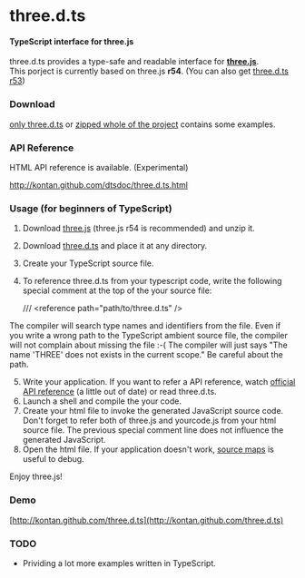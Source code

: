 three.d.ts
====
#### TypeScript interface for three.js ####

three.d.ts provides a type-safe and readable interface for **[three.js](http://mrdoob.github.com/three.js/)**.   
This porject is currently based on three.js **r54**. (You can also get [three.d.ts r53](https://github.com/kontan/three.d.ts/tags))

### Download

[only three.d.ts](https://github.com/kontan/three.d.ts/raw/master/three.d.ts) or [zipped whole of the project](https://github.com/kontan/three.d.ts/archive/master.zip) contains some examples.

### API Reference

HTML API reference is available. (Experimental)

http://kontan.github.com/dtsdoc/three.d.ts.html


### Usage (for beginners of TypeScript)

1. Download [three.js](https://github.com/mrdoob/three.js/tags) (three.js r54 is recommended) and unzip it.
2. Download [three.d.ts](https://github.com/kontan/three.d.ts/raw/master/three.d.ts) and place it at any directory.
3. Create your TypeScript source file. 
4. To reference three.d.ts from your typescript code, write the following special comment at the top of the your source file:

     /// &lt;reference path="path/to/three.d.ts" /&gt;

 The compiler will search type names and identifiers from the file. 
 Even if you write a wrong path to the TypeScript ambient source file, the compiler will not complain about missing the file :-( 
 The compiler will just says "The name 'THREE' does not exists in the current scope." 
 Be careful about the path.


5. Write your application. If you want to refer a API reference, watch [official API reference](http://mrdoob.github.com/three.js/docs/54/) (a little out of date) or read three.d.ts. 
5. Launch a shell and compile the your code.
6. Create your html file to invoke the generated JavaScript source code. Don't forget to refer both of three.js and yourcode.js from your html source file. The previous special comment line does not influence the generated JavaScript. 
6. Open the html file. If your application doesn't work, [source maps](http://www.html5rocks.com/en/tutorials/developertools/sourcemaps/) is useful to debug.  

Enjoy three.js!

### Demo

[http://kontan.github.com/three.d.ts](http://kontan.github.com/three.d.ts)

### TODO

* Prividing a lot more examples written in TypeScript. 